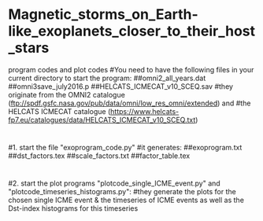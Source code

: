 # Magnetic_storms_on_Earth-like_exoplanets_closer_to_their_host_stars
program codes and plot codes
#You need to have the following files in your current directory to start the program:
##omni2_all_years.dat
##omni3save_july2016.p
##HELCATS_ICMECAT_v10_SCEQ.sav
#they originate from the OMNI2 catalogue (ftp://spdf.gsfc.nasa.gov/pub/data/omni/low_res_omni/extended) and 
#the HELCATS ICMECAT catalogue (https://www.helcats-fp7.eu/catalogues/data/HELCATS_ICMECAT_v10_SCEQ.txt)
#
#1. start the file "exoprogram_code.py"
#it generates:
##exoprogram.txt
##dst_factors.tex
##scale_factors.txt
##factor_table.tex
#
#2. start the plot programs "plotcode_single_ICME_event.py" and "plotcode_timeseries_histograms.py":
#they generate the plots for the chosen single ICME event & the timeseries of ICME events as well as the Dst-index histograms for this timeseries 

